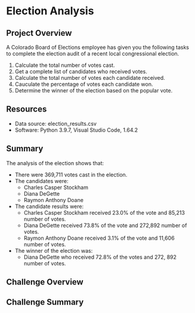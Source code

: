 # Election Analysis

## Project Overview
A Colorado Board of Elections employee has given you the following tasks to complete the election audit of a recent local congressional election.
1. Calculate the total number of votes cast.
2. Get a complete list of candidates who received votes.
3. Calculate the total number of votes each candidate received.
4. Cauculate the percentage of votes each candidate won.
5. Determine the winner of the election based on the popular vote.

## Resources
- Data source: election_results.csv
- Software: Python 3.9.7, Visual Studio Code, 1.64.2

## Summary
The analysis of the election shows that:

- There were 369,711 votes cast in the election.
- The candidates were:
  - Charles Casper Stockham
  - Diana DeGette
  - Raymon Anthony Doane
- The candidate results were:
  - Charles Casper Stockham received 23.0% of the vote and 85,213 number of votes.
  - Diana DeGette received 73.8% of the vote and 272,892 number of votes.
  - Raymon Anthony Doane received 3.1% of the vote and 11,606 number of votes.
- The winner of the election was:
  - Diana DeGette who received 72.8% of the votes and 272, 892 number of votes.

## Challenge Overview

## Challenge Summary
